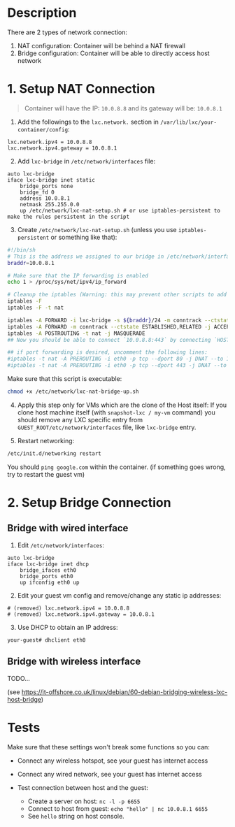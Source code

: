 # Description 

There are 2 types of network connection: 

1. NAT configuration: Container will be behind a NAT firewall
2. Bridge configuration: Container will be able to directly access host network

# 1. Setup NAT Connection

> Container will have the IP: `10.0.8.8` and its gateway will be: `10.0.8.1`

1. Add the followings to the `lxc.network.` section in `/var/lib/lxc/your-container/config`: 

```
lxc.network.ipv4 = 10.0.8.8
lxc.network.ipv4.gateway = 10.0.8.1
```

2. Add `lxc-bridge` in `/etc/network/interfaces` file: 


```
auto lxc-bridge
iface lxc-bridge inet static
    bridge_ports none
    bridge_fd 0
    address 10.0.8.1
    netmask 255.255.0.0
    up /etc/network/lxc-nat-setup.sh # or use iptables-persistent to make the rules persistent in the script
```

3. Create `/etc/network/lxc-nat-setup.sh` (unless you use `iptables-persistent` or something like that):


```bash
#!/bin/sh
# This is the address we assigned to our bridge in /etc/network/interfaces
braddr=10.0.8.1

# Make sure that the IP forwarding is enabled 
echo 1 > /proc/sys/net/ipv4/ip_forward

# Cleanup the iptables (Warning: this may prevent other scripts to add their rules)
iptables -F
iptables -F -t nat

iptables -A FORWARD -i lxc-bridge -s ${braddr}/24 -m conntrack --ctstate NEW -j ACCEPT
iptables -A FORWARD -m conntrack --ctstate ESTABLISHED,RELATED -j ACCEPT
iptables -A POSTROUTING -t nat -j MASQUERADE 
## Now you should be able to connect `10.0.8.8:443` by connecting `HOST_IP:443`. 

## if port forwarding is desired, uncomment the following lines:
#iptables -t nat -A PREROUTING -i eth0 -p tcp --dport 80 -j DNAT --to 10.0.8.8:80
#iptables -t nat -A PREROUTING -i eth0 -p tcp --dport 443 -j DNAT --to 10.0.8.8:443

```

Make sure that this script is executable:

```bash
chmod +x /etc/network/lxc-nat-bridge-up.sh
```

4. Apply this step only for VMs which are the clone of the Host itself: If you clone host machine itself (with `snapshot-lxc / my-vm` command) you should remove any LXC specific entry from `GUEST_ROOT/etc/network/interfaces` file, like `lxc-bridge` entry. 


5. Restart networking: 
```bash
/etc/init.d/networking restart
```

You should `ping google.com` within the container. (if something goes wrong, try to restart the guest vm)


# 2. Setup Bridge Connection

## Bridge with wired interface

1. Edit `/etc/network/interfaces`:

```
auto lxc-bridge
iface lxc-bridge inet dhcp
    bridge_ifaces eth0
    bridge_ports eth0
    up ifconfig eth0 up
```

2. Edit your guest vm config and remove/change any static ip addresses: 

```
# (removed) lxc.network.ipv4 = 10.0.8.8
# (removed) lxc.network.ipv4.gateway = 10.0.8.1
```

3. Use DHCP to obtain an IP address: 

```
your-guest# dhclient eth0
```

## Bridge with wireless interface 

TODO...

(see https://it-offshore.co.uk/linux/debian/60-debian-bridging-wireless-lxc-host-bridge)

# Tests 

Make sure that these settings won't break some functions so you can:

* Connect any wireless hotspot, see your guest has internet access 

* Connect any wired network, see your guest has internet access 

* Test connection between host and the guest: 

  * Create a server on host: `nc -l -p 6655`
  * Connect to host from guest: `echo "hello" | nc 10.0.8.1 6655`
  * See `hello` string on host console.

  ​




